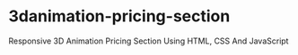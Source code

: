 # 3danimation-pricing-section
Responsive 3D Animation Pricing Section Using HTML, CSS And JavaScript
